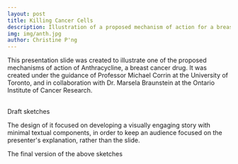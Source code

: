 ```yaml
---
layout: post
title: Killing Cancer Cells 
description: Illustration of a proposed mechanism of action for a breast cancer treatment
img: img/anth.jpg
author: Christine P'ng
---
```


This presentation slide was created to illustrate one of the proposed mechanisms of action of Anthracycline, a breast cancer drug. It was created under the guidance of Professor Michael Corrin at the University of Toronto, and in collaboration with Dr. Marsela Braunstein at the Ontario Institute of Cancer Research. 

<div class="img_row">
	<img class="col one" src="{{ site.baseurl }}/img/process/anth3d-1.jpg" alt="" title="example image"/>
	<img class="col two" src="{{ site.baseurl }}/img/process/anth3d-2.jpg" alt="" title="example image"/>
</div>
<div class="col three caption">
	Draft sketches
</div>

The design of it focused on developing a visually engaging story with minimal textual components, in order to keep an audience focused on the presenter's explanation, rather than the slide.

<div class="img_full_row">
	<img class="col three" src="{{ site.baseurl }}/img/final/anth3d.jpg" alt="" title=""/>
</div>
<div class="col three caption">
	The final version of the above sketches
</div>
